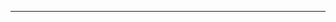 <!--
CO_OP_TRANSLATOR_METADATA:
{
  "original_hash": "661bbc8e2592ebbb96aa84b1462f5755",
  "translation_date": "2025-08-28T20:39:20+00:00",
  "source_file": "03-Core-Generative-AI-Techniques/README.md",
  "language_code": "hr"
}
-->


---

